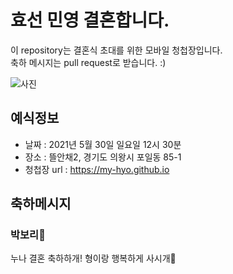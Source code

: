 # 효선 민영 결혼합니다.

이 repository는 결혼식 초대를 위한 모바일 청첩장입니다.  
축하 메시지는 pull request로 받습니다. :)

![사진](https://github.com/my-hyo/my-hyo.github.io/raw/master/assets/images/02.jpg)

## 예식정보

* 날짜 : 2021년 5월 30일 일요일 12시 30분
* 장소 : 뜰안채2, 경기도 의왕시 포일동 85-1
* 청첩장 url : https://my-hyo.github.io

## 축하메시지
### 박보리🐶
누나 결혼 축하하개! 형이랑 행복하게 사시개🐶  
